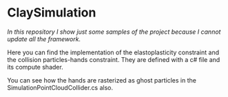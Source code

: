 # ClaySimulation


*In this repository I show just some samples of the project because I cannot update all the framework.*


<p>Here you can find the implementation of the elastoplasticity constraint and the collision particles-hands constraint. They are defined with a c# file and its compute shader.</p>
  <p>You can see how the hands are rasterized as ghost particles in the SimulationPointCloudCollider.cs also.</p>
